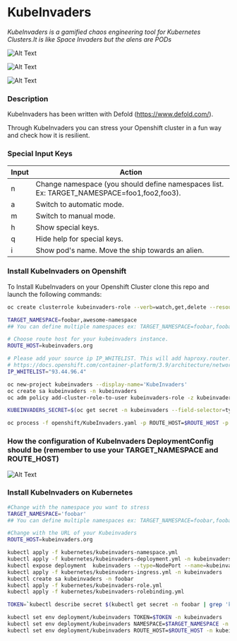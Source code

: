 # KubeInvaders

*KubeInvaders is a gamified chaos engineering tool for Kubernetes Clusters.It is like Space Invaders but the alens are PODs*

![Alt Text](https://github.com/lucky-sideburn/KubeInvaders/blob/master/logo.png)

![Alt Text](https://github.com/lucky-sideburn/KubeInvaders/blob/master/kubeinvaders.gif)

![Alt Text](https://github.com/lucky-sideburn/KubeInvaders/blob/master/images/kubeinvaders.png)

### Description

KubeInvaders has been written with Defold (https://www.defold.com/).

Through KubeInvaders you can stress your Openshift cluster in a fun way and check how it is resilient.

### Special Input Keys

| Input           | Action                                                                                    |
|-----------------|-------------------------------------------------------------------------------------------|
|     n           | Change namespace (you should define namespaces list. Ex: TARGET_NAMESPACE=foo1,foo2,foo3).|
|     a           | Switch to automatic mode.                                                                 |
|     m           | Switch to manual mode.                                                                    |
|     h           | Show special keys.                                                                        |
|     q           | Hide help for special keys.                                                               |
|     i           | Show pod's name. Move the ship towards an alien.                                          |

### Install KubeInvaders on Openshift

To Install KubeInvaders on your Openshift Cluster clone this repo and launch the following commands:

```bash
oc create clusterrole kubeinvaders-role --verb=watch,get,delete --resource=pods

TARGET_NAMESPACE=foobar,awesome-namespace
## You can define multiple namespaces ex: TARGET_NAMESPACE=foobar,foobar2

# Choose route host for your kubeinvaders instance.
ROUTE_HOST=kubeinvaders.org

# Please add your source ip IP_WHITELIST. This will add haproxy.router.openshift.io/ip_whitelist in KubeInvaders route
# https://docs.openshift.com/container-platform/3.9/architecture/networking/routes.html#whitelist
IP_WHITELIST="93.44.96.4"

oc new-project kubeinvaders --display-name='KubeInvaders'
oc create sa kubeinvaders -n kubeinvaders
oc adm policy add-cluster-role-to-user kubeinvaders-role -z kubeinvaders -n kubeinvaders

KUBEINVADERS_SECRET=$(oc get secret -n kubeinvaders --field-selector=type==kubernetes.io/service-account-token | grep 'kubeinvaders-token' | awk '{ print $1}' | head -n 1)

oc process -f openshift/KubeInvaders.yaml -p ROUTE_HOST=$ROUTE_HOST -p TARGET_NAMESPACE=$TARGET_NAMESPACE -p KUBEINVADERS_SECRET=$KUBEINVADERS_SECRET | oc create -f -
```

### How the configuration of KubeInvaders DeploymentConfig should be (remember to use your TARGET_NAMESPACE and ROUTE_HOST)

![Alt Text](https://github.com/lucky-sideburn/KubeInvaders/blob/master/images/dcenv.png)

### Install KubeInvaders on Kubernetes

```bash
#Change with the namespace you want to stress
TARGET_NAMESPACE='foobar'
## You can define multiple namespaces ex: TARGET_NAMESPACE=foobar,foobar2

#Change with the URL of your Kubeinvaders
ROUTE_HOST=kubeinvaders.org

kubectl apply -f kubernetes/kubeinvaders-namespace.yml
kubectl apply -f kubernetes/kubeinvaders-deployment.yml -n kubeinvaders
kubectl expose deployment  kubeinvaders --type=NodePort --name=kubeinvaders -n kubeinvaders --port 8080
kubectl apply -f kubernetes/kubeinvaders-ingress.yml -n kubeinvaders
kubectl create sa kubeinvaders -n foobar
kubectl apply -f kubernetes/kubeinvaders-role.yml
kubectl apply -f kubernetes/kubeinvaders-rolebinding.yml

TOKEN=`kubectl describe secret $(kubectl get secret -n foobar | grep 'kubeinvaders-token' | awk '{ print $1}') -n foobar | grep 'token:' | awk '{ print $2}'`

kubectl set env deployment/kubeinvaders TOKEN=$TOKEN -n kubeinvaders
kubectl set env deployment/kubeinvaders NAMESPACE=$TARGET_NAMESPACE -n kubeinvaders
kubectl set env deployment/kubeinvaders ROUTE_HOST=$ROUTE_HOST -n kubeinvaders
```
